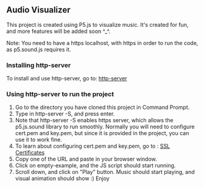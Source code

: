 ## Audio Visualizer

This project is created using P5.js to visualize music. It's created for fun, and more features will be added soon ^\_^.

Note: You need to have a https localhost, with https in order to run the code, as p5.sound.js requires it.

### Installing http-server

To install and use http-server, go to: [http-server](https://www.npmjs.com/package/http-server)

### Using http-server to run the project

1. Go to the directory you have cloned this project in Command Prompt.
2. Type in http-server -S, and press enter.
3. Note that http-server -S enables https server, which allows the p5.js.sound library to run smoothly. Normally you will need to configure cert.pem and key.pem, but since it is provided in the project, you can use it to work fine.
4. To learn about configuring cert.pem and key.pem, go to : [SSL Certificates](https://galeracluster.com/library/documentation/ssl-cert.html)
5. Copy one of the URL and paste in your browser window.
6. Click on empty-example, and the JS script should start running.
7. Scroll down, and click on "Play" button. Music should start playing, and visual animation should show :) Enjoy
